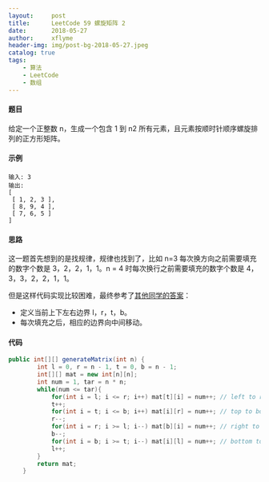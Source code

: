 ```yaml
---
layout:     post
title:      LeetCode 59 螺旋矩阵 2
date:       2018-05-27
author:     xflyme
header-img: img/post-bg-2018-05-27.jpeg
catalog: true
tags:
    - 算法
    - LeetCode
    - 数组
---
```



#### 题目

给定一个正整数 n，生成一个包含 1 到 n2 所有元素，且元素按顺时针顺序螺旋排列的正方形矩阵。

#### 示例

    
    输入: 3
    输出:
    [
     [ 1, 2, 3 ],
     [ 8, 9, 4 ],
     [ 7, 6, 5 ]
    ]
    
#### 思路

这一题首先想到的是找规律，规律也找到了，比如 n=3 每次换方向之前需要填充的数字个数是 3，2，2，1，1。n = 4 时每次换行之前需要填充的数字个数是 4，3，3，2，2，1，1。

但是这样代码实现比较困难，最终参考了[其他同学的答案](https://leetcode-cn.com/problems/spiral-matrix-ii/solution/spiral-matrix-ii-mo-ni-fa-she-ding-bian-jie-qing-x/)：
* 定义当前上下左右边界 l，r，t，b。
* 每次填充之后，相应的边界向中间移动。

#### 代码
```java
public int[][] generateMatrix(int n) {
        int l = 0, r = n - 1, t = 0, b = n - 1;
        int[][] mat = new int[n][n];
        int num = 1, tar = n * n;
        while(num <= tar){
            for(int i = l; i <= r; i++) mat[t][i] = num++; // left to right.
            t++;
            for(int i = t; i <= b; i++) mat[i][r] = num++; // top to bottom.
            r--;
            for(int i = r; i >= l; i--) mat[b][i] = num++; // right to left.
            b--;
            for(int i = b; i >= t; i--) mat[i][l] = num++; // bottom to top.
            l++;
        }
        return mat;
    }

```

